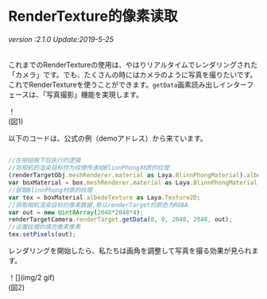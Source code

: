 # RenderTexture的像素读取

###### *version :2.1.0   Update:2019-5-25*

これまでのRenderTextureの使用は、やはりリアルタイムでレンダリングされた「カメラ」です。でも、たくさんの時にはカメラのように写真を撮りたいです。これでRenderTextureを使うことができます。`getData`画素読み出しインターフェースは、「写真撮影」機能を実現します。

！[](img/1.png)<br/>(図1)

以下のコードは、公式の例（demoアドレス）から来ています。


```typescript

//在按钮按下后执行的逻辑
//将相机的渲染目标作为纹理传递给BlinnPhong材质的纹理
(renderTargetObj.meshRenderer.material as Laya.BlinnPhongMaterial).albedoTexture = renderTargetCamera.renderTarget;
var boxMaterial = box.meshRenderer.material as Laya.BlinnPhongMaterial;
//获取BlinnPhong材质的纹理
var tex = boxMaterial.albedoTexture as Laya.Texture2D;
//获取相机渲染目标的像素数据,默认renderTarget的颜色为RGBA
var out = new Uint8Array(2048*2048*4); 
renderTargetCamera.renderTarget.getData(0, 0, 2048, 2048, out);
//设置纹理的填充像素像素
tex.setPixels(out);
```


レンダリングを開始したら、私たちは画角を調整して写真を撮る効果が見られます。

！[](img/2 gif)<br/>(図2)